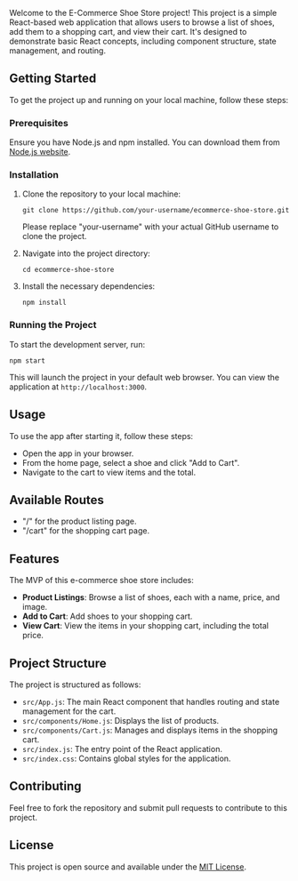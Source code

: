 
Welcome to the E-Commerce Shoe Store project! This project is a simple React-based web application that allows users to browse a list of shoes, add them to a shopping cart, and view their cart. It's designed to demonstrate basic React concepts, including component structure, state management, and routing.

## Getting Started

To get the project up and running on your local machine, follow these steps:

### Prerequisites

Ensure you have Node.js and npm installed. You can download them from [Node.js website](https://nodejs.org/).

### Installation

1. Clone the repository to your local machine:
   ```
   git clone https://github.com/your-username/ecommerce-shoe-store.git
   ```
   Please replace "your-username" with your actual GitHub username to clone the project.

2. Navigate into the project directory:
   ```
   cd ecommerce-shoe-store
   ```

3. Install the necessary dependencies:
   ```
   npm install
   ```

### Running the Project

To start the development server, run:
```
npm start
```
This will launch the project in your default web browser. You can view the application at `http://localhost:3000`.

## Usage

To use the app after starting it, follow these steps:
- Open the app in your browser.
- From the home page, select a shoe and click "Add to Cart".
- Navigate to the cart to view items and the total.

## Available Routes

- "/" for the product listing page.
- "/cart" for the shopping cart page.

## Features

The MVP of this e-commerce shoe store includes:

- **Product Listings**: Browse a list of shoes, each with a name, price, and image.
- **Add to Cart**: Add shoes to your shopping cart.
- **View Cart**: View the items in your shopping cart, including the total price.

## Project Structure

The project is structured as follows:

- `src/App.js`: The main React component that handles routing and state management for the cart.
- `src/components/Home.js`: Displays the list of products.
- `src/components/Cart.js`: Manages and displays items in the shopping cart.
- `src/index.js`: The entry point of the React application.
- `src/index.css`: Contains global styles for the application.

## Contributing

Feel free to fork the repository and submit pull requests to contribute to this project.

## License

This project is open source and available under the [MIT License](LICENSE).